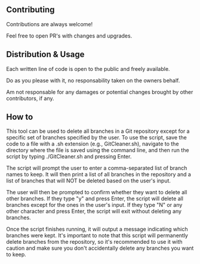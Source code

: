 ## Contributing

Contributions are always welcome!

Feel free to open PR's with changes and upgrades.


## Distribution & Usage

Each written line of code is open to the public and freely available.

Do as you please with it, no responsability taken on the owners behalf.

Am not responsable for any damages or potential changes brought by other contributors, if any.

## How to

This tool can be used to delete all branches in a Git repository except for a specific set of branches specified by the user. 
To use the script, save the code to a file with a .sh extension (e.g., GitCleaner.sh), navigate to the directory where the file is saved using the command line, and then run the script by typing ./GitCleaner.sh and pressing Enter.

The script will prompt the user to enter a comma-separated list of branch names to keep. It will then print a list of all branches in the repository and a list of branches that will NOT be deleted based on the user's input.

The user will then be prompted to confirm whether they want to delete all other branches. If they type "y" and press Enter, the script will delete all branches except for the ones in the user's input. If they type "N" or any other character and press Enter, the script will exit without deleting any branches.

Once the script finishes running, it will output a message indicating which branches were kept. It's important to note that this script will permanently delete branches from the repository, so it's recommended to use it with caution and make sure you don't accidentally delete any branches you want to keep.